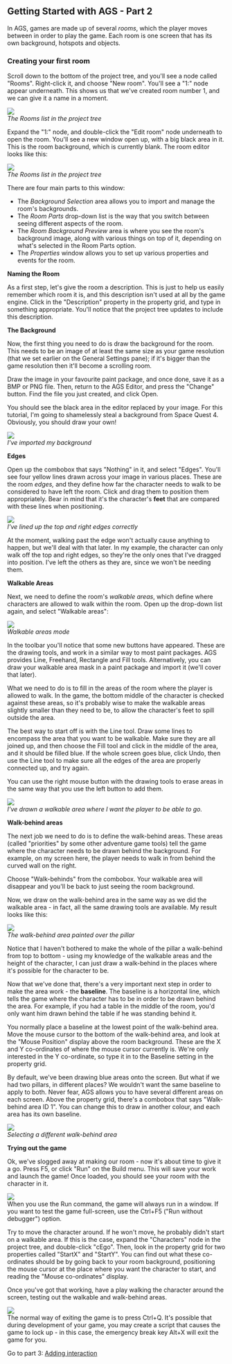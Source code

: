 ## Getting Started with AGS - Part 2

In AGS, games are made up of several *rooms*, which the player moves
between in order to play the game. Each room is one screen that has its
own background, hotspots and objects.

### Creating your first room

Scroll down to the bottom of the project tree, and you'll see a node
called "Rooms". Right-click it, and choose "New room". You'll see a "1:"
node appear underneath. This shows us that we've created room number 1,
and we can give it a name in a moment.

![](images/intro2_1.jpg)<br>
*The Rooms list in the project tree*

Expand the "1:" node, and double-click the "Edit room" node underneath
to open the room. You'll see a new window open up, with a big black area
in it. This is the room background, which is currently blank. The room
editor looks like this:

![](images/intro2_2.jpg)<br>
*The Rooms list in the project tree*

There are four main parts to this window:

-   The *Background Selection* area allows you to import and manage the
    room's backgrounds.
-   The *Room Parts* drop-down list is the way that you switch between
    seeing different aspects of the room.
-   The *Room Background Preview* area is where you see the room's
    background image, along with various things on top of it, depending
    on what's selected in the Room Parts option.
-   The *Properties* window allows you to set up various properties and
    events for the room.

**Naming the Room**

As a first step, let's give the room a description. This is just to help
us easily remember which room it is, and this description isn't used at
all by the game engine. Click in the "Description" property in the
property grid, and type in something appropriate. You'll notice that the
project tree updates to include this description.

**The Background**

Now, the first thing you need to do is draw the background for the room.
This needs to be an image of at least the same size as your game
resolution (that we set earlier on the General Settings pane); if it's
bigger than the game resolution then it'll become a scrolling room.

Draw the image in your favourite paint package, and once done, save it
as a BMP or PNG file. Then, return to the AGS Editor, and press the
"Change" button. Find the file you just created, and click Open.

You should see the black area in the editor replaced by your image. For
this tutorial, I'm going to shamelessly steal a background from Space
Quest 4. Obviously, you should draw your own!

![](images/intro2_3.jpg)<br>
*I've imported my background*

**Edges**

Open up the combobox that says "Nothing" in it, and select "Edges".
You'll see four yellow lines drawn across your image in various places.
These are the room *edges,* and they define how far the character needs
to walk to be considered to have left the room. Click and drag them to
position them appropriately. Bear in mind that it's the character's
**feet** that are compared with these lines when positioning.

![](images/intro2_4.jpg)<br>
*I've lined up the top and right edges correctly*

At the moment, walking past the edge won't actually cause anything to
happen, but we'll deal with that later. In my example, the character can
only walk off the top and right edges, so they're the only ones that
I've dragged into position. I've left the others as they are, since we
won't be needing them.

**Walkable Areas**

Next, we need to define the room's *walkable areas*, which define where
characters are allowed to walk within the room. Open up the drop-down
list again, and select "Walkable areas":

![](images/intro2_5.jpg)<br>
*Walkable areas mode*

In the toolbar you'll notice that some new buttons have appeared. These
are the drawing tools, and work in a similar way to most paint packages.
AGS provides Line, Freehand, Rectangle and Fill tools. Alternatively,
you can draw your walkable area mask in a paint package and import it
(we'll cover that later).

What we need to do is to fill in the areas of the room where the player
is allowed to walk. In the game, the bottom middle of the character is
checked against these areas, so it's probably wise to make the walkable
areas slightly smaller than they need to be, to allow the character's
feet to spill outside the area.

The best way to start off is with the Line tool. Draw some lines to
encompass the area that you want to be walkable. Make sure they are all
joined up, and then choose the Fill tool and click in the middle of the
area, and it should be filled blue. If the whole screen goes blue, click
Undo, then use the Line tool to make sure all the edges of the area are
properly connected up, and try again.

You can use the right mouse button with the drawing tools to erase areas
in the same way that you use the left button to add them.

![](images/intro2_6.jpg)<br>
*I've drawn a walkable area where I want the player to be able to go.*

**Walk-behind areas**

The next job we need to do is to define the walk-behind areas. These
areas (called "priorities" by some other adventure game tools) tell the
game where the character needs to be drawn behind the background. For
example, on my screen here, the player needs to walk in from behind the
curved wall on the right.

Choose "Walk-behinds" from the combobox. Your walkable area will
disappear and you'll be back to just seeing the room background.

Now, we draw on the walk-behind area in the same way as we did the
walkable area - in fact, all the same drawing tools are available. My
result looks like this:

![](images/intro2_7.jpg)<br>
*The walk-behind area painted over the pillar*

Notice that I haven't bothered to make the whole of the pillar a
walk-behind from top to bottom - using my knowledge of the walkable
areas and the height of the character, I can just draw a walk-behind in
the places where it's possible for the character to be.

Now that we've done that, there's a very important next step in order to
make the area work - the **baseline**. The baseline is a horizontal
line, which tells the game where the character has to be in order to be
drawn behind the area. For example, if you had a table in the middle of
the room, you'd only want him drawn behind the table if he was standing
behind it.

You normally place a baseline at the lowest point of the walk-behind
area. Move the mouse cursor to the bottom of the walk-behind area, and
look at the "Mouse Position" display above the room background. These
are the X and Y co-ordinates of where the mouse cursor currently is.
We're only interested in the Y co-ordinate, so type it in to the
Baseline setting in the property grid.

By default, we've been drawing blue areas onto the screen. But what if
we had two pillars, in different places? We wouldn't want the same
baseline to apply to both. Never fear, AGS allows you to have several
different areas on each screen. Above the property grid, there's a
combobox that says "Walk-behind area ID 1". You can change this to draw
in another colour, and each area has its own baseline.

![](images/intro2_8.jpg)<br>
*Selecting a different walk-behind area*

**Trying out the game**

Ok, we've slogged away at making our room - now it's about time to give
it a go. Press F5, or click "Run" on the Build menu. This will save your
work and launch the game! Once loaded, you should see your room with the
character in it.

![](images/icon_info.gif)<br>
When you use the Run command, the game will always run in a window. If you want to test the game full-screen, use the Ctrl+F5 ("Run without debugger") option.

Try to move the character around. If he won't move, he probably didn't
start on a walkable area. If this is the case, expand the "Characters"
node in the project tree, and double-click "cEgo". Then, look in the
property grid for two properties called "StartX" and "StartY". You can
find out what these co-ordinates should be by going back to your room
background, positioning the mouse cursor at the place where you want the
character to start, and reading the "Mouse co-ordinates" display.

Once you've got that working, have a play walking the character around
the screen, testing out the walkable and walk-behind areas.

![](images/icon_info.gif)<br>
The normal way of exiting the game is to press Ctrl+Q. It's possible that during development of your game, you may create a script that causes the game to lock up - in this case, the emergency break key Alt+X will exit the game for you.

Go to part 3: [Adding interaction](acintro3)
